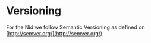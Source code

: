 # Versioning

For the Nid we follow Semantic Versioning as defined on [http://semver.org/](http://semver.org/)
